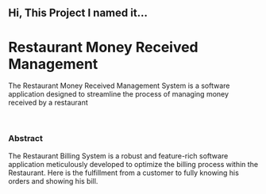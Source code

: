 <h2>Hi, This Project I named it... <h1>Restaurant Money Received Management</h1></h2>
<p>
The Restaurant Money Received Management System is a software application designed to streamline the process of managing money received by a restaurant
</p>
<br>
<h3>Abstract</h3>
<p>
The Restaurant Billing System is a robust and feature-rich 
software application meticulously developed to optimize the 
billing process within the Restaurant. Here is the fulfillment from 
a customer to fully knowing his orders and showing his bill.
</p>
  
